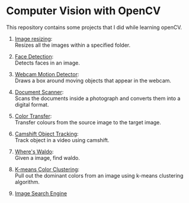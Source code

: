 # Computer Vision with OpenCV

This repository contains some projects that I did while learning openCV.

1. [Image resizing](/document_scanner/):  
    Resizes all the images within a specified folder.

2. [Face Detection](/face_detection/):  
    Detects faces in an image.

3. [Webcam Motion Detector](/webcam_motion_detector/):  
    Draws a box around moving objects that appear in the webcam.

4. [Document Scanner](/document_scanner/):  
    Scans the documents inside a photograph and converts them into a digital format.

5. [Color Transfer](/color_transfer/):  
    Transfer colours from the source image to the target image.

6. [Camshift Object Tracking](/camshift_object_tracking/):  
    Track object in a video using camshift.

7. [Where's Waldo](/finding_waldo/):  
    Given a image, find waldo.

8. [K-means Color Clustering](/kmeans_color_clustering/):  
    Pull out the dominant colors from an image using k-means clustering algorithm.

9. [Image Search Engine](/image_search_engine/)
